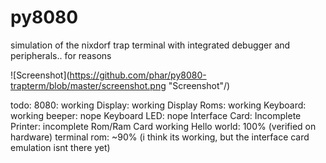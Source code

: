 # py8080

simulation of the nixdorf trap terminal with integrated debugger and peripherals.. for reasons

![Screenshot](https://github.com/phar/py8080-trapterm/blob/master/screenshot.png "Screenshot"/)


todo:
	8080:		working
	Display:	working
	Display Roms:	working
	Keyboard:	working
	beeper:		nope
	Keyboard LED:	nope
	Interface Card: Incomplete
		Printer:	incomplete
	Rom/Ram Card	working
	Hello world:	100% (verified on hardware)
	terminal rom:	~90% (i think its working, but the interface card emulation isnt there yet)

